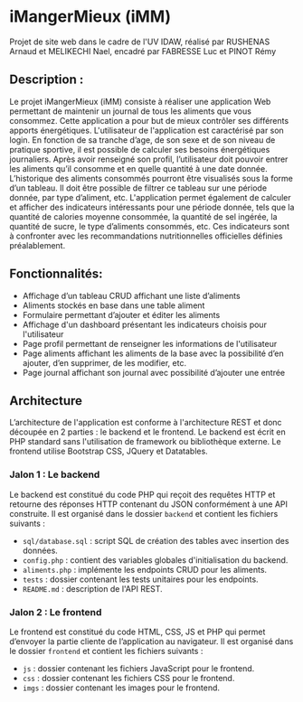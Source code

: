 # iMangerMieux (iMM)
Projet de site web dans le cadre de l'UV IDAW, réalisé par RUSHENAS Arnaud et MELIKECHI Nael, encadré par FABRESSE Luc et PINOT Rémy

## Description :
Le projet iMangerMieux (iMM) consiste à réaliser une application Web permettant de maintenir un journal de tous les aliments que vous consommez. Cette application a pour but de mieux contrôler ses différents apports énergétiques. L'utilisateur de l'application est caractérisé par son login. En fonction de sa tranche d’age, de son sexe et de son niveau de pratique sportive, il est possible de calculer ses besoins énergétiques journaliers. Après avoir renseigné son profil, l’utilisateur doit pouvoir entrer les aliments qu’il consomme et en quelle quantité à une date donnée. L’historique des aliments consommés pourront être visualisés sous la forme d’un tableau. Il doit être possible de filtrer ce tableau sur une période donnée, par type d’aliment, etc. L'application permet également de calculer et afficher des indicateurs intéressants pour une période donnée, tels que la quantité de calories moyenne consommée, la quantité de sel ingérée, la quantité de sucre, le type d’aliments consommés, etc. Ces indicateurs sont à confronter avec les recommandations nutritionnelles officielles définies préalablement. 

## Fonctionnalités:
- Affichage d’un tableau CRUD affichant une liste d’aliments
- Aliments stockés en base dans une table aliment
- Formulaire permettant d’ajouter et éditer les aliments
- Affichage d'un dashboard présentant les indicateurs choisis pour l'utilisateur
- Page profil permettant de renseigner les informations de l'utilisateur
- Page aliments affichant les aliments de la base avec la possibilité d’en ajouter, d’en supprimer, de les modifier, etc.
- Page journal affichant son journal avec possibilité d’ajouter une entrée

## Architecture
L’architecture de l'application est conforme à l'architecture REST et donc découpée en 2 parties : le backend et le frontend. Le backend est écrit en PHP standard sans l'utilisation de framework ou bibliothèque externe. Le frontend utilise Bootstrap CSS, JQuery et Datatables.

### Jalon 1 : Le backend
Le backend est constitué du code PHP qui reçoit des requêtes HTTP et retourne des réponses HTTP contenant du JSON conformément à une API construite. Il est organisé dans le dossier `backend` et contient les fichiers suivants :

- `sql/database.sql` : script SQL de création des tables avec insertion des données.
- `config.php` : contient des variables globales d'initialisation du backend.
- `aliments.php` : implémente les endpoints CRUD pour les aliments.
- `tests` : dossier contenant les tests unitaires pour les endpoints.
- `README.md` : description de l'API REST.

### Jalon 2 : Le frontend
Le frontend est constitué du code HTML, CSS, JS et PHP qui permet d’envoyer la partie cliente de l’application au navigateur. Il est organisé dans le dossier `frontend` et contient les fichiers suivants :

- `js` : dossier contenant les fichiers JavaScript pour le frontend.
- `css` : dossier contenant les fichiers CSS pour le frontend.
- `imgs` : dossier contenant les images pour le frontend.